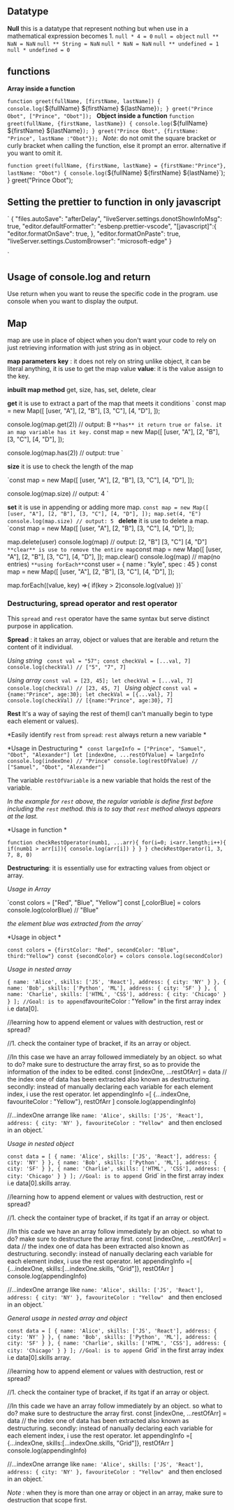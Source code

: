 ## Datatype
**Null** this is a datatype that represent nothing but when use in a mathematical expression becomes 1.
`null * 4 = 0`
`null = object`
`null ** NaN = NaN`
`null ** String = NaN`
`null * NaN = NaN`
`null ** undefined = 1`
`null * undefined = 0`

## functions
**Array inside a function** 

`function greet(fullName, [firstName, lastName]) {
    console.log(`${fullName} ${firstName} ${lastName}`);
}
greet("Prince Obot", ["Prince", "Obot"]);
`
**Object inside a function**
`function greet(fullName, {firstName, lastName}) {
    console.log(`${fullName} ${firstName} ${lastName}`);
}
greet("Prince Obot", {firstName: "Prince", lastName :"Obot"});
`
*Note*: do not omit the square bracket or curly bracket when calling the function, else it prompt an error. alternative if you want to omit it.

`function greet(fullName, {firstName, lastName} = {firstName:"Prince"}, lastName: "Obot") {
    console.log(`${fullName} ${firstName} ${lastName}`);
}
greet("Prince Obot");

## Setting the prettier to function in only javascript
`
{
  "files.autoSave": "afterDelay",
  "liveServer.settings.donotShowInfoMsg": true,
  "editor.defaultFormatter": "esbenp.prettier-vscode",
  "[javascript]":{
    "editor.formatOnSave": true,
  },
  "editor.formatOnPaste": true,
  "liveServer.settings.CustomBrowser": "microsoft-edge"
}

`
## Usage of console.log and return
Use return when you want to reuse the specific code in the program.
use console when you want to display the output.

## Map
map are use in place of object when you don't want your code to rely on just retrieving information with just string as in object.

**map parameters**
**key** : it does not rely on string unlike object, it can be literal anything, it is use to get the map value
**value**: it is the value assign to the key.

**inbuilt map method**
get, size, has, set, delete, clear

**get** it is use to extract a part of the map that meets it conditions
`
const map = new Map([
  [user, "A"],
  [2, "B"],
  [3, "C"],
  [4, "D"],
]);

console.log(map.get(2)) // output: B
`
**has** it return true or false. it an map variable has it key.
`
const map = new Map([
  [user, "A"],
  [2, "B"],
  [3, "C"],
  [4, "D"],
]);

console.log(map.has(2)) // output: true
`

**size** it is use to check the length of the map

`const map = new Map([
  [user, "A"],
  [2, "B"],
  [3, "C"],
  [4, "D"],
]);

console.log(map.size) // output: 4
`

**set** it is use in appending or adding more map.
`const map = new Map([
  [user, "A"],
  [2, "B"],
  [3, "C"],
  [4, "D"],
]);
map.set(4, "E")
console.log(map.size) // output: 5
`
**delete** it is use to delete a map.
`const map = new Map([
  [user, "A"],
  [2, "B"],
  [3, "C"],
  [4, "D"],
]);

map.delete(user)
console.log(map) // output: 
[2, "B"]
[3, "C"]
[4, "D"]
`
**clear** is use to remove the entire map
`const map = new Map([
  [user, "A"],
  [2, "B"],
  [3, "C"],
  [4, "D"],
]);
map.clear()
console.log(map) // map(no entries)
`
**using forEach**
`const user = {
    name : "kyle",
    spec : 45
}
const map = new Map([
  [user, "A"],
  [2, "B"],
  [3, "C"],
  [4, "D"],
]);

map.forEach((value, key) =>{
    if(key > 2)console.log(value)
})`

### Destructuring, spread operator and rest operator

This `spread` and `rest` operator have the same syntax but serve distinct purpose in application.

**Spread** : it takes an array, object or values that are iterable and return the content of it individual.

*Using string*
` const val = "57";
 const checkVal = [...val, 7]
 console.log(checkVal) // ["5", "7", 7]`

*Using array* 
`const val = [23, 45];
 let checkVal = [...val, 7]
 console.log(checkVal) // [23, 45, 7]
 `
*Using object*
`const val = {name:"Prince", age:30};
 let checkVal = [{...val}, 7]
 console.log(checkVal) // [{name:"Prince", age:30}, 7]`

**Rest** 
It's a way of saying the rest of them(I can't manually begin to type each element or values).

*Easily identify `rest` from `spread`: `rest` always return a new variable *

*Usage in Destructuring *
` const largeInfo = ["Prince", "Samuel", "Obot", "Alexander"]
 let [indexOne, ...restOfValue] = largeInfo
 console.log(indexOne) // "Prince"
 console.log(restOfValue) // ["Samuel", "Obot", "Alexander"]`

The variable `restOfVariable` is a new variable that holds the rest of the variable.

*In the example for `rest` above, the regular variable is define first before including the `rest` method. this is to say that `rest` method always appears at the last.*

*Usage in function *

`function checkRestOperator(numb1, ...arr){
  for(i=0; i<arr.length;i++){
  if(numb1 > arr[i]){
    console.log(arr[i])
  }
  }
}
checkRestOperator(1, 3, 7, 8, 0)`

**Destructuring**: it is essentially use for extracting values from object or array.

*Usage in Array*

`const colors = ["Red", "Blue", "Yellow"]
const [,colorBlue] = colors
console.log(colorBlue) // "Blue"

*the element blue was extracted from the array*`

*Usage in object *

`const colors = {firstColor: "Red", secondColor: "Blue", third:"Yellow"}
const {secondColor} = colors
console.log(secondColor)`

*Usage in nested array*

` { name: 'Alice', skills: ['JS', 'React'], address: { city: 'NY' } },
    { name: 'Bob', skills: ['Python', 'ML'], address: { city: 'SF' } },
    { name: 'Charlie', skills: ['HTML', 'CSS'], address: { city: 'Chicago' } }
];
//Goal: is to append `favouriteColor : "Yellow" in the first array index i.e data[0].

//learning how to append element or values with destruction, rest or spread?

//1. check the container type of bracket, if its an array or object.

//In this case we have an array followed immediately by an object. so what to do? make sure to destructure the array first, so as to provide the information of the index to be edited.
const [indexOne, ...restOfArr] = data // the index one of data has been extracted also known as destructuring. secondly: instead of manually declaring each variable for each element index, i use the rest operator.
let appendingInfo =[
  {...indexOne, favouriteColor : "Yellow"}, restOfArr
  ]
  console.log(appendingInfo)
  
  //...indexOne arrange like `name: 'Alice', skills: ['JS', 'React'], address: { city: 'NY' }, favouriteColor : "Yellow" ` and then enclosed in an object.`
  
*Usage in  nested object*

`const data = [
    { name: 'Alice', skills: ['JS', 'React'], address: { city: 'NY' } },
    { name: 'Bob', skills: ['Python', 'ML'], address: { city: 'SF' } },
    { name: 'Charlie', skills: ['HTML', 'CSS'], address: { city: 'Chicago' } }
];
//Goal: is to append `Grid` in the first array index i.e data[0].skills array.

//learning how to append element or values with destruction, rest or spread?

//1. check the container type of bracket, if its tgat if an array or object.

//In this cade we have an array follow immediately by an object. so what to do? make sure to destructure the array first.
const [indexOne, ...restOfArr] = data // the index one of data has been extracted also known as destructuring. secondly: instead of nanually declaring each variable for each element index, i use the rest operator.
let appendingInfo =[
  {...indexOne, skills:[...indexOne.skills, "Grid"]}, restOfArr
  ]
  console.log(appendingInfo)
  
  //...indexOne arrange like `name: 'Alice', skills: ['JS', 'React'], address: { city: 'NY' }, favouriteColor : "Yellow" ` and then enclosed in an object.`

*General usage in nested array and object*

`const data = [
    { name: 'Alice', skills: ['JS', 'React'], address: { city: 'NY' } },
    { name: 'Bob', skills: ['Python', 'ML'], address: { city: 'SF' } },
    { name: 'Charlie', skills: ['HTML', 'CSS'], address: { city: 'Chicago' } }
];
//Goal: is to append `Grid` in the first array index i.e data[0].skills array.

//learning how to append element or values with destruction, rest or spread?

//1. check the container type of bracket, if its tgat if an array or object.

//In this cade we have an array follow immediately by an object. so what to do? make sure to destructure the array first.
const [indexOne, ...restOfArr] = data // the index one of data has been extracted also known as destructuring. secondly: instead of nanually declaring each variable for each element index, i use the rest operator.
let appendingInfo =[
  {...indexOne, skills:[...indexOne.skills, "Grid"]}, restOfArr
  ]
  console.log(appendingInfo)
  
  //...indexOne arrange like `name: 'Alice', skills: ['JS', 'React'], address: { city: 'NY' }, favouriteColor : "Yellow" ` and then enclosed in an object.`

*Note :* when they is more than one  array or object in an array, make sure to destruction that scope first.